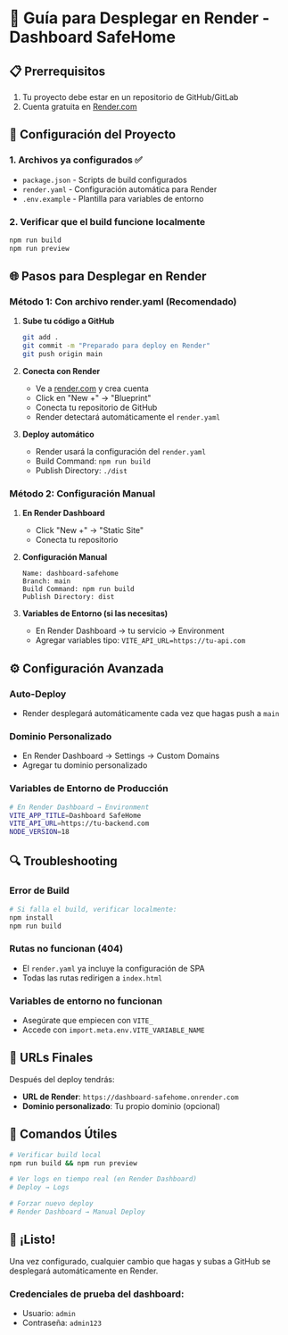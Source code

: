 # 🚀 Guía para Desplegar en Render - Dashboard SafeHome

## 📋 Prerrequisitos

1. Tu proyecto debe estar en un repositorio de GitHub/GitLab
2. Cuenta gratuita en [Render.com](https://render.com)

## 🔧 Configuración del Proyecto

### 1. Archivos ya configurados ✅

- `package.json` - Scripts de build configurados
- `render.yaml` - Configuración automática para Render
- `.env.example` - Plantilla para variables de entorno

### 2. Verificar que el build funcione localmente

```bash
npm run build
npm run preview
```

## 🌐 Pasos para Desplegar en Render

### Método 1: Con archivo render.yaml (Recomendado)

1. **Sube tu código a GitHub**
   ```bash
   git add .
   git commit -m "Preparado para deploy en Render"
   git push origin main
   ```

2. **Conecta con Render**
   - Ve a [render.com](https://render.com) y crea cuenta
   - Click en "New +" → "Blueprint"
   - Conecta tu repositorio de GitHub
   - Render detectará automáticamente el `render.yaml`

3. **Deploy automático**
   - Render usará la configuración del `render.yaml`
   - Build Command: `npm run build`
   - Publish Directory: `./dist`

### Método 2: Configuración Manual

1. **En Render Dashboard**
   - Click "New +" → "Static Site"
   - Conecta tu repositorio

2. **Configuración Manual**
   ```
   Name: dashboard-safehome
   Branch: main
   Build Command: npm run build
   Publish Directory: dist
   ```

3. **Variables de Entorno (si las necesitas)**
   - En Render Dashboard → tu servicio → Environment
   - Agregar variables tipo: `VITE_API_URL=https://tu-api.com`

## ⚙️ Configuración Avanzada

### Auto-Deploy
- Render desplegará automáticamente cada vez que hagas push a `main`

### Dominio Personalizado
- En Render Dashboard → Settings → Custom Domains
- Agregar tu dominio personalizado

### Variables de Entorno de Producción
```bash
# En Render Dashboard → Environment
VITE_APP_TITLE=Dashboard SafeHome
VITE_API_URL=https://tu-backend.com
NODE_VERSION=18
```

## 🔍 Troubleshooting

### Error de Build
```bash
# Si falla el build, verificar localmente:
npm install
npm run build
```

### Rutas no funcionan (404)
- El `render.yaml` ya incluye la configuración de SPA
- Todas las rutas redirigen a `index.html`

### Variables de entorno no funcionan
- Asegúrate que empiecen con `VITE_`
- Accede con `import.meta.env.VITE_VARIABLE_NAME`

## 📱 URLs Finales

Después del deploy tendrás:
- **URL de Render**: `https://dashboard-safehome.onrender.com`
- **Dominio personalizado**: Tu propio dominio (opcional)

## 🎯 Comandos Útiles

```bash
# Verificar build local
npm run build && npm run preview

# Ver logs en tiempo real (en Render Dashboard)
# Deploy → Logs

# Forzar nuevo deploy
# Render Dashboard → Manual Deploy
```

## 🚀 ¡Listo!

Una vez configurado, cualquier cambio que hagas y subas a GitHub se desplegará automáticamente en Render.

### Credenciales de prueba del dashboard:
- Usuario: `admin`  
- Contraseña: `admin123`